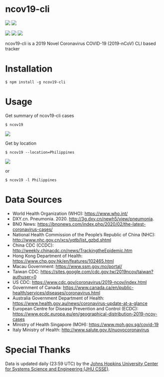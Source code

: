 <h1>
  ncov19-cli
</h1>

<img src="https://img.shields.io/badge/node-v12.14.0-red.svg"> <img src="https://img.shields.io/badge/license-MIT-green.svg">

<div>
<img src="https://forthebadge.com/images/badges/built-with-love.svg">
<img src="https://forthebadge.com/images/badges/built-with-swag.svg">
<img src="https://forthebadge.com/images/badges/made-with-javascript.svg">
</div>

<p>ncov19-cli is a 2019 Novel Coronavirus COVID-19 (2019-nCoV) CLI based tracker</p>

# Installation

```
$ npm install -g ncov19-cli
```

# Usage

Get summary of ncov19-cli cases

```
$ ncov19
```

<img src="https://imgur.com/9pi8jE2.png">

Get by location

```
$ ncov19 --location=Philippines
```

<img src="https://imgur.com/POoSUJx.png">

or

```
$ ncov19 -l Philippines
```

# Data Sources

- World Health Organization (WHO): https://www.who.int/ <br>
- DXY.cn. Pneumonia. 2020. http://3g.dxy.cn/newh5/view/pneumonia. <br>
- BNO News: https://bnonews.com/index.php/2020/02/the-latest-coronavirus-cases/ <br>
- National Health Commission of the People’s Republic of China (NHC): <br>
  http://www.nhc.gov.cn/xcs/yqtb/list_gzbd.shtml <br>
- China CDC (CCDC): http://weekly.chinacdc.cn/news/TrackingtheEpidemic.htm <br>
- Hong Kong Department of Health: https://www.chp.gov.hk/en/features/102465.html <br>
- Macau Government: https://www.ssm.gov.mo/portal/ <br>
- Taiwan CDC: https://sites.google.com/cdc.gov.tw/2019ncov/taiwan?authuser=0 <br>
- US CDC: https://www.cdc.gov/coronavirus/2019-ncov/index.html <br>
- Government of Canada: https://www.canada.ca/en/public-health/services/diseases/coronavirus.html <br>
- Australia Government Department of Health: https://www.health.gov.au/news/coronavirus-update-at-a-glance <br>
- European Centre for Disease Prevention and Control (ECDC): https://www.ecdc.europa.eu/en/geographical-distribution-2019-ncov-cases
- Ministry of Health Singapore (MOH): https://www.moh.gov.sg/covid-19
- Italy Ministry of Health: http://www.salute.gov.it/nuovocoronavirus

# Special Thanks

Data is updated daily (23:59 UTC) by the [Johns Hopkins University Center for Systems Science and Engineering (JHU CSSE)](https://github.com/CSSEGISandData/COVID-19).
